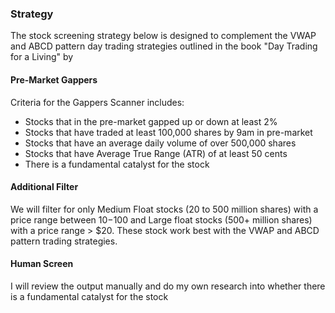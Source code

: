 ### Strategy

The stock screening strategy below is designed to complement the VWAP and ABCD pattern day trading strategies outlined in the book "Day Trading for a Living" by

#### Pre-Market Gappers
Criteria for the Gappers Scanner includes:
- Stocks that in the pre-market gapped up or down at least 2%
- Stocks that have traded at least 100,000 shares by 9am in pre-market
- Stocks that have an average daily volume of over 500,000 shares
- Stocks that have Average True Range (ATR) of at least 50 cents
- There is a fundamental catalyst for the stock

#### Additional Filter
We will filter for only Medium Float stocks (20 to 500 million shares) with a price range between $10-$100 and Large float stocks (500+ million shares) with a price range > $20. These stock work best with the VWAP and ABCD pattern trading strategies.

#### Human Screen
I will review the output manually and do my own research into whether there is a fundamental catalyst for the stock